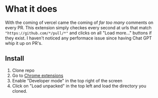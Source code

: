 # What it does

With the coming of vercel came the coming of _far too many_ comments on every PR. This extension simply checkes every second at urls that match `"https://github.com/*/pull/*"` and clicks on all "Load more..." buttons if they exist. I haven't noticed any performace issue since having Chat GPT whip it up on PR's.

## Install
1. Clone repo
2. Go to [Chrome extensions](chrome://extensions/)
3. Enable "Developer mode" in the top right of the screen
4. Click on "Load unpacked" in the top left and load the directory you cloned.
